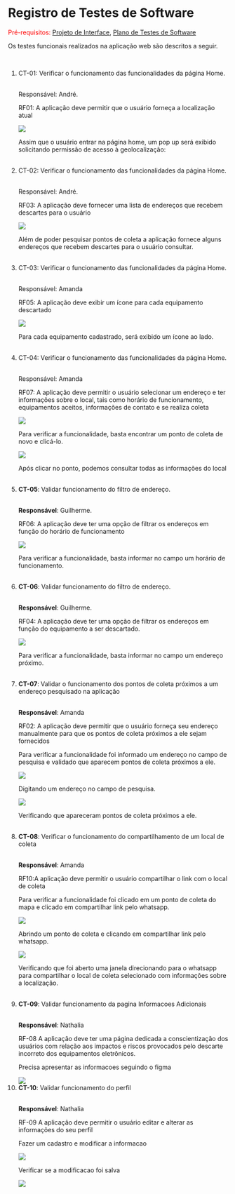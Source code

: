 # Registro de Testes de Software

<span style="color:red">Pré-requisitos: <a href="https://github.com/ICEI-PUC-Minas-PMV-ADS/Grupo-13--Lixo-eletronico/blob/main/documentos/02-Especifica%C3%A7%C3%A3o%20do%20Projeto.md"> Projeto de Interface</a></span>, <a href="https://github.com/ICEI-PUC-Minas-PMV-ADS/Grupo-13--Lixo-eletronico/blob/main/documentos/04-Projeto%20de%20Interface.md"> Plano de Testes de Software</a>


<p>Os testes funcionais realizados na aplicação web são descritos a seguir.</p>
<br>
<ol>
  <li> CT-01: Verificar o funcionamento das funcionalidades da página Home.</li>
  <br>
   <p>Responsável: André.</p>
    <p>RF01: A aplicação deve permitir que o usuário forneça a localização atual</P>
  <img src="https://github.com/ICEI-PUC-Minas-PMV-ADS/Grupo-13--Lixo-eletronico/blob/main/documentos/img/popup1.png">
  <p>Assim que o usuário entrar na página home, um pop up será exibido solicitando permissão de acesso à geolocalização:</P>
<br>
  
  <li> CT-02: Verificar o funcionamento das funcionalidades da página Home.</li>
  <br>
   <p>Responsável: André.</p>
    <p>RF03: A aplicação deve fornecer uma lista de endereços que recebem descartes para o usuário</P>
  <img src="https://github.com/user-attachments/assets/fed03b7f-5374-4afc-8223-1834a97d6aed">
  <p>Além de poder pesquisar pontos de coleta a aplicação fornece alguns endereços que recebem descartes para o usuário consultar.</p>
  <br>
  
  <li> CT-03: Verificar o funcionamento das funcionalidades da página Home.</li>
  <br>
   <p>Responsável: Amanda</p>
    <p>RF05: A aplicação deve exibir um ícone para cada equipamento descartado </P>
  <img src="https://github.com/ICEI-PUC-Minas-PMV-ADS/Grupo-13--Lixo-eletronico/blob/main/documentos/img/Info5.png">
  <p>Para cada equipamento cadastrado, será exibido um ícone ao lado.</p>
  <br>
  
  <li> CT-04: Verificar o funcionamento das funcionalidades da página Home.</li>
  <br>
   <p>Responsável: Amanda</p>
    <p>RF07: A aplicação deve permitir o usuário selecionar um endereço e ter informações sobre o local, tais como horário de funcionamento, equipamentos aceitos, informações de contato e se realiza coleta</P>
  <img src="https://github.com/ICEI-PUC-Minas-PMV-ADS/Grupo-13--Lixo-eletronico/blob/main/documentos/img/mapa7.png">
  <p>Para verificar a funcionalidade, basta encontrar um ponto de coleta de novo e clicá-lo.</p>
  <img src="https://github.com/ICEI-PUC-Minas-PMV-ADS/Grupo-13--Lixo-eletronico/blob/main/documentos/img/card7.png">
  <p>Após clicar no ponto, podemos consultar todas as informações do local</p>
<br>
  
  <li><strong> CT-05</strong>: Validar funcionamento do filtro de endereço. </li>
  <br>
   <p><strong>Responsável</strong>: Guilherme.</p>
    <p>RF06: A aplicação deve ter uma opção de filtrar os endereços em função do horário de funcionamento</P>
  <img src="https://github.com/user-attachments/assets/5378a977-8003-4d80-a1c7-601a22f780f7">
  <p>Para verificar a funcionalidade, basta informar no campo um horário de funcionamento.</p>
<br>

  <li><strong> CT-06</strong>: Validar funcionamento do filtro de endereço. </li>
  <br>
   <p><strong>Responsável</strong>: Guilherme.</p>
    <p>RF04: A aplicação deve ter uma opção de filtrar os endereços em função do equipamento a ser descartado.</p>
  <img src="https://github.com/user-attachments/assets/3e7bacc8-d746-44c0-a6e4-5f539c6829c9">
  <p>Para verificar a funcionalidade, basta informar no campo um endereço próximo.</p>
<br>

  <li><strong> CT-07</strong>: Validar o funcionamento dos pontos de coleta próximos a um endereço pesquisado na aplicação</li>
  <br>
   <p><strong>Responsável</strong>: Amanda</p>
    <p>RF02: A aplicação deve permitir que o usuário forneça seu endereço manualmente para que os pontos de coleta próximos a ele sejam fornecidos</p>
    <p>Para verificar a funcionalidade foi informado um endereço no campo de pesquisa e validado que aparecem pontos de coleta próximos a ele.</p>
  <img src="https://github.com/user-attachments/assets/c31c0f7c-c4a4-45a2-9608-e2c2ecb9469b">
  <p>Digitando um endereço no campo de pesquisa.</p>
  <img src="https://github.com/user-attachments/assets/7be509bb-4ff2-4b61-81b3-3d425ef24837">
  <p>Verificando que apareceram pontos de coleta próximos a ele.</p>
  <br>
  
  <li><strong> CT-08</strong>: Verificar o funcionamento do compartilhamento de um local de coleta</li>
  <br>
   <p><strong>Responsável</strong>: Amanda</p>
    <p>RF10:A aplicação deve permitir o usuário compartilhar o link com o local de coleta</p>
    <p>Para verificar a funcionalidade foi clicado em um ponto de coleta do mapa e clicado em compartilhar link pelo whatsapp.</p>
  <img src="https://github.com/user-attachments/assets/daff646f-18b1-4e9d-8abf-7a9efea29afb">
  <p>Abrindo um ponto de coleta e clicando em compartilhar link pelo whatsapp.</p>
  <img src="https://github.com/user-attachments/assets/e920defb-3a10-4b3b-b07d-cca25e0f9cb2">
  <p>Verificando que foi aberto uma janela direcionando para o whatsapp para compartilhar o local de coleta selecionado com informações sobre a localização.</p>
  <br>
  
  <li><strong> CT-09</strong>: Validar funcionamento da pagina Informacoes Adicionais</li>
  <br>
   <p><strong>Responsável</strong>: Nathalia</p>
    <p>RF-08 A aplicação deve ter uma página dedicada a conscientização dos usuários com relação aos impactos e riscos provocados pelo descarte incorreto dos equipamentos eletrônicos.</p>
    <p>Precisa apresentar as informacoes seguindo o figma</p>
  <img src="https://github.com/user-attachments/assets/1c47aa76-c3f4-45a9-8e6e-1129c68a765d">
  <br>
  
  <li><strong> CT-10</strong>:  Validar funcionamento do perfil </li>
  <br>
   <p><strong>Responsável</strong>: Nathalia</p>
    <p>RF-09 A aplicação deve permitir o usuário editar e alterar as informações do seu perfil</p>
    <p>Fazer um cadastro e modificar a informacao</p>
  <img  src="https://github.com/user-attachments/assets/cfdec07d-1dfb-4d96-a61e-cf8705ec9244">

  <p>Verificar se a modificacao foi salva</p>
<img src="https://github.com/user-attachments/assets/16e91a60-5d63-4157-b500-7b06ec399abe">
</ol>
